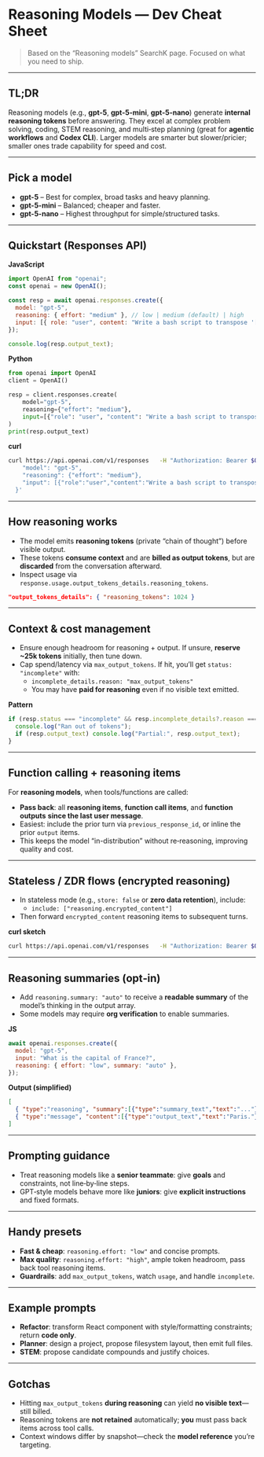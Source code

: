 # Reasoning Models — Dev Cheat Sheet

> Based on the “Reasoning models” SearchK page. Focused on what you need to ship.

---

## TL;DR
Reasoning models (e.g., **gpt-5**, **gpt-5-mini**, **gpt-5-nano**) generate **internal reasoning tokens** before answering. They excel at complex problem solving, coding, STEM reasoning, and multi‑step planning (great for **agentic workflows** and **Codex CLI**). Larger models are smarter but slower/pricier; smaller ones trade capability for speed and cost.

---

## Pick a model
- **gpt-5** – Best for complex, broad tasks and heavy planning.
- **gpt-5-mini** – Balanced; cheaper and faster.
- **gpt-5-nano** – Highest throughput for simple/structured tasks.

---

## Quickstart (Responses API)
**JavaScript**
```js
import OpenAI from "openai";
const openai = new OpenAI();

const resp = await openai.responses.create({
  model: "gpt-5",
  reasoning: { effort: "medium" }, // low | medium (default) | high
  input: [{ role: "user", content: "Write a bash script to transpose '[1,2],[3,4],[5,6]'." }],
});

console.log(resp.output_text);
```

**Python**
```python
from openai import OpenAI
client = OpenAI()

resp = client.responses.create(
    model="gpt-5",
    reasoning={"effort": "medium"},
    input=[{"role": "user", "content": "Write a bash script to transpose '[1,2],[3,4],[5,6]'."}],
)
print(resp.output_text)
```

**curl**
```bash
curl https://api.openai.com/v1/responses   -H "Authorization: Bearer $OPENAI_API_KEY" -H "Content-Type: application/json"   -d '{
    "model": "gpt-5",
    "reasoning": {"effort": "medium"},
    "input": [{"role":"user","content":"Write a bash script to transpose "[1,2],[3,4],[5,6]"."}]
  }'
```

---

## How reasoning works
- The model emits **reasoning tokens** (private “chain of thought”) before visible output.
- These tokens **consume context** and are **billed as output tokens**, but are **discarded** from the conversation afterward.
- Inspect usage via `response.usage.output_tokens_details.reasoning_tokens`.

```json
"output_tokens_details": { "reasoning_tokens": 1024 }
```

---

## Context & cost management
- Ensure enough headroom for reasoning + output. If unsure, **reserve ~25k tokens** initially, then tune down.
- Cap spend/latency via `max_output_tokens`. If hit, you’ll get `status: "incomplete"` with:
  - `incomplete_details.reason: "max_output_tokens"`
  - You may have **paid for reasoning** even if no visible text emitted.

**Pattern**
```js
if (resp.status === "incomplete" && resp.incomplete_details?.reason === "max_output_tokens") {
  console.log("Ran out of tokens");
  if (resp.output_text) console.log("Partial:", resp.output_text);
}
```

---

## Function calling + reasoning items
For **reasoning models**, when tools/functions are called:
- **Pass back**: all **reasoning items**, **function call items**, and **function outputs** **since the last user message**.
- Easiest: include the prior turn via `previous_response_id`, or inline the prior `output` items.
- This keeps the model “in-distribution” without re‑reasoning, improving quality and cost.

---

## Stateless / ZDR flows (encrypted reasoning)
- In stateless mode (e.g., `store: false` or **zero data retention**), include:
  - `include: ["reasoning.encrypted_content"]`
- Then forward `encrypted_content` reasoning items to subsequent turns.

**curl sketch**
```bash
curl https://api.openai.com/v1/responses   -H "Authorization: Bearer $OPENAI_API_KEY" -H "Content-Type: application/json"   -d '{ "model":"o4-mini", "input":"...", "include":["reasoning.encrypted_content"] }'
```

---

## Reasoning summaries (opt‑in)
- Add `reasoning.summary: "auto"` to receive a **readable summary** of the model’s thinking in the output array.
- Some models may require **org verification** to enable summaries.

**JS**
```js
await openai.responses.create({
  model: "gpt-5",
  input: "What is the capital of France?",
  reasoning: { effort: "low", summary: "auto" },
});
```

**Output (simplified)**
```json
[
  { "type":"reasoning", "summary":[{"type":"summary_text","text":"..."}] },
  { "type":"message", "content":[{"type":"output_text","text":"Paris."}] }
]
```

---

## Prompting guidance
- Treat reasoning models like a **senior teammate**: give **goals** and constraints, not line‑by‑line steps.
- GPT‑style models behave more like **juniors**: give **explicit instructions** and fixed formats.

---

## Handy presets
- **Fast & cheap**: `reasoning.effort: "low"` and concise prompts.
- **Max quality**: `reasoning.effort: "high"`, ample token headroom, pass back tool reasoning items.
- **Guardrails**: add `max_output_tokens`, watch `usage`, and handle `incomplete`.

---

## Example prompts
- **Refactor**: transform React component with style/formatting constraints; return **code only**.
- **Planner**: design a project, propose filesystem layout, then emit full files.
- **STEM**: propose candidate compounds and justify choices.

---

## Gotchas
- Hitting `max_output_tokens` **during reasoning** can yield **no visible text**—still billed.
- Reasoning tokens are **not retained** automatically; **you** must pass back items across tool calls.
- Context windows differ by snapshot—check the **model reference** you’re targeting.
